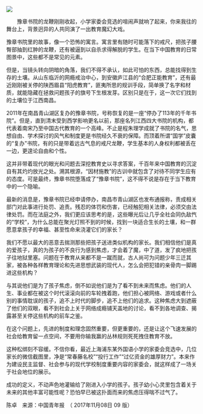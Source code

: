 <p><img src="https://github.com/ZjzMisaka/iaders/img/2019/11/a342e-927fb7d1ec368e4ddf6d7430e5e0090e.jpg"></p>
<p>​​　　豫章书院的龙鞭刚刚收起，小学家委会竞选的喧闹声就响了起来，你来我往的舞台上，背景迥异的人共同演了一出教育魔幻大戏。<span id="more-8786"></span></p>
<p>豫章书院里的故事，像一个恐怖的寓言。寓言里有随时可能落下的戒尺，把孩子腰臀部抽到红肿的龙鞭，还有被逼到以自杀求得解脱的学生。在当下中国教育的日常图景中，这些都不是常见的元素。</p>
<p>但是，当镜头转向阴暗的角落，我们不得不承认，如此可怕的东西，总能找得到生存的土壤。从山东临沂的网瘾戒治中心，到安徽庐江县的“合肥正能教育”，还有最近刚刚被关停的陕西眉县“阳虎教育”，匪夷所思的规训手段，简单换了名字和材质，就能隐藏在拯救问题孩子的旗号下生根发芽。区别只是在于，这一次它们找到的土壤位于江西南昌。</p>
<p>2011年在南昌青山湖区复办的豫章书院，号称恢复的是一座“停办了113年的千年书院”。但是，直到清末受到西学影响更名以前，那座名列江西四大书院的机构，都代表着南宋乃至中国古代教育的一个高峰。不止是程朱理学成就了书院的名气，思想自由、学术探讨的风气和制度更是书院经久不衰的保障。而顶着所谓“国学”皮囊的“复办”书院，有的只是带着远古气息的戒尺龙鞭，学生基本的人身权利都被丢在一边，更遑论自由和个性。</p>
<p>这并非带着现代的眼光和问题去深挖教育史以寻求答案，千百年来中国教育的沉淀自有其灼灼放光之处。溯其根源，“因材施教”的古训中就包含了对待不同学生应有的态度。可是最终，豫章书院堕落成了“豫章书院”，这不得不说是存在于当下教育中的一个隐喻。</p>
<p>最新的消息是，豫章书院已经申请停办，南昌市青山湖区也发布通报称，责成相关部门对此事进行处罚、追责。残忍的体罚和伤害，已经触犯相关法律，必须交由法律处罚。而在法庭之外，我们更应该思考的是，这些曝光后让几乎全社会同仇敌忾的“学校”，为什么总能在聚光灯照不到的时候，找到一块适合生长的土壤，和一群愿意拿孩子的幸福、甚至性命来浇灌它们的家长？</p>
<p>我们不愿以最大的恶意去揣测那些把孩子送进类似机构的家长。我们相信他们是真的爱孩子，真的为孩子的不良行为感到焦虑，才会着了魔，中了道，发了疯地把孩子往地狱里塞。问题在于教育从来都不是一蹴而就，古人尚可为问题少年三迁其家，被各种各样教育理论和先进思想武装的现代人，怎么会把犯错的亲骨肉一脚踢进这些机构？</p>
<p>与其说他们是为了孩子焦虑，倒不如说他们是为了看不到未来而焦虑。他们的人生、事业都在被这个时代滚滚向前的车轮拽着跑，他们担心被网络、游戏或者什么别的事情耽误的孩子，追不上时代的脚步，追不上他们的追求。这种焦虑大到遮蔽了他们的双眼，看不到社会上关于网络成瘾铺天盖地的讨论，看不到各地调查、揭露甚至关停这些机构的前车之鉴。</p>
<p>在这个问题上，先进的制度和理念固然重要，但更重要的，还是让这个飞速发展的社会给教育留一点空间，不要用你输我赢的丛林规则死死拽住教育不放。</p>
<p>这种松绑刻不容缓。不信你看，最近上海浦东某外国语小学的家委会竞选中，几位家长的微信截图里，净是“常春藤名校”“投行工作”“过亿资金的雄厚财力”。本来作为建设民主监督、社会参与的现代学校制度重要内容的家委会，就这样成了一场关于社会地位的展示。</p>
<p>成功的定义，不动声色地灌输给了刚进入小学的孩子。孩子幼小心灵里包含着关于未来的其他丰富可能性呢？恐怕早已被这扑面而来的焦虑压得喘不过气了。</p>
<p>陈卓　来源：中国青年报　（ 2017年11月08日 09 版）​​​​</p>